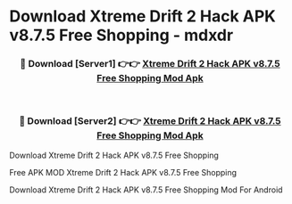 # Download Xtreme Drift 2 Hack APK v8.7.5 Free Shopping - mdxdr



<div align="center">
<h3>🔴 Download [Server1] 👉👉 <a href="https://momento.my/?title=Xtreme_Drift_2_Hack_APK_v8.7.5_Free_Shopping">Xtreme Drift 2 Hack APK v8.7.5 Free Shopping Mod Apk</a></h3><br>

<h3>🔴 Download [Server2] 👉👉 <a href="https://momento.my/?title=Xtreme_Drift_2_Hack_APK_v8.7.5_Free_Shopping">Xtreme Drift 2 Hack APK v8.7.5 Free Shopping Mod Apk</a></h3>
</div>



Download Xtreme Drift 2 Hack APK v8.7.5 Free Shopping 

Free APK MOD Xtreme Drift 2 Hack APK v8.7.5 Free Shopping 

Download Xtreme Drift 2 Hack APK v8.7.5 Free Shopping Mod For Android
